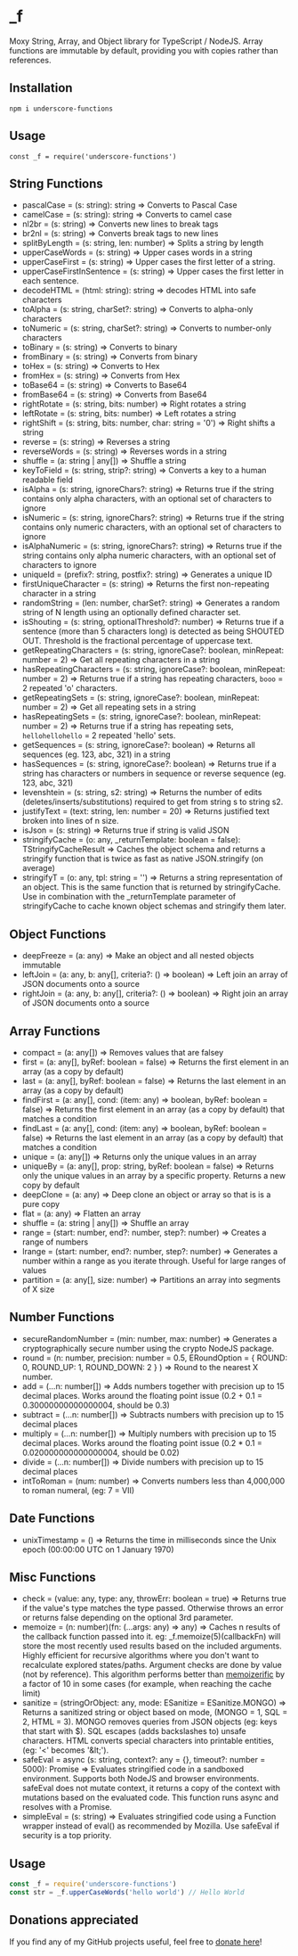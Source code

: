 # \_f

Moxy String, Array, and Object library for TypeScript / NodeJS. Array functions are immutable by default, providing you with copies rather than references.

## Installation

```
npm i underscore-functions
```

## Usage

```
const _f = require('underscore-functions')
```

## String Functions

-   pascalCase = (s: string): string => Converts to Pascal Case
-   camelCase = (s: string): string => Converts to camel case
-   nl2br = (s: string) => Converts new lines to break tags
-   br2nl = (s: string) => Converts break tags to new lines
-   splitByLength = (s: string, len: number) => Splits a string by length
-   upperCaseWords = (s: string) => Upper cases words in a string
-   upperCaseFirst = (s: string) => Upper cases the first letter of a string.
-   upperCaseFirstInSentence = (s: string) => Upper cases the first letter in each sentence.
-   decodeHTML = (html: string): string => decodes HTML into safe characters
-   toAlpha = (s: string, charSet?: string) => Converts to alpha-only characters
-   toNumeric = (s: string, charSet?: string) => Converts to number-only characters
-   toBinary = (s: string) => Converts to binary
-   fromBinary = (s: string) => Converts from binary
-   toHex = (s: string) => Converts to Hex
-   fromHex = (s: string) => Converts from Hex
-   toBase64 = (s: string) => Converts to Base64
-   fromBase64 = (s: string) => Converts from Base64
-   rightRotate = (s: string, bits: number) => Right rotates a string
-   leftRotate = (s: string, bits: number) => Left rotates a string
-   rightShift = (s: string, bits: number, char: string = '0') => Right shifts a string
-   reverse = (s: string) => Reverses a string
-   reverseWords = (s: string) => Reverses words in a string
-   shuffle = (a: string | any[]) => Shuffle a string
-   keyToField = (s: string, strip?: string) => Converts a key to a human readable field
-   isAlpha = (s: string, ignoreChars?: string) => Returns true if the string contains only alpha characters, with an optional set of characters to ignore
-   isNumeric = (s: string, ignoreChars?: string) => Returns true if the string contains only numeric characters, with an optional set of characters to ignore
-   isAlphaNumeric = (s: string, ignoreChars?: string) => Returns true if the string contains only alpha numeric characters, with an optional set of characters to ignore
-   uniqueId = (prefix?: string, postfix?: string) => Generates a unique ID
-   firstUniqueCharacter = (s: string) => Returns the first non-repeating character in a string
-   randomString = (len: number, charSet?: string) => Generates a random string of N length using an optionally defined character set.
-   isShouting = (s: string, optionalThreshold?: number) => Returns true if a sentence (more than 5 characters long) is detected as being SHOUTED OUT. Threshold is the fractional percentage of uppercase text.
-   getRepeatingCharacters = (s: string, ignoreCase?: boolean, minRepeat: number = 2) => Get all repeating characters in a string
-   hasRepeatingCharacters = (s: string, ignoreCase?: boolean, minRepeat: number = 2) => Returns true if a string has repeating characters, `booo` = 2 repeated 'o' characters.
-   getRepeatingSets = (s: string, ignoreCase?: boolean, minRepeat: number = 2) => Get all repeating sets in a string
-   hasRepeatingSets = (s: string, ignoreCase?: boolean, minRepeat: number = 2) => Returns true if a string has repeating sets, `hellohellohello` = 2 repeated 'hello' sets.
-   getSequences = (s: string, ignoreCase?: boolean) => Returns all sequences (eg. 123, abc, 321) in a string
-   hasSequences = (s: string, ignoreCase?: boolean) => Returns true if a string has characters or numbers in sequence or reverse sequence (eg. 123, abc, 321)
-   levenshtein = (s: string, s2: string) => Returns the number of edits (deletes/inserts/substitutions) required to get from string s to string s2.
-   justifyText = (text: string, len: number = 20) => Returns justified text broken into lines of n size.
-   isJson = (s: string) => Returns true if string is valid JSON
-   stringifyCache = (o: any, \_returnTemplate: boolean = false): TStringifyCacheResult => Caches the object schema and returns a stringify function that is twice as fast as native JSON.stringify (on average)
-   stringifyT = (o: any, tpl: string = '') => Returns a string representation of an object. This is the same function that is returned by stringifyCache. Use in combination with the \_returnTemplate parameter of stringifyCache to cache known object schemas and stringify them later.

## Object Functions

-   deepFreeze = (a: any) => Make an object and all nested objects immutable
-   leftJoin = (a: any, b: any[], criteria?: () => boolean) => Left join an array of JSON documents onto a source
-   rightJoin = (a: any, b: any[], criteria?: () => boolean) => Right join an array of JSON documents onto a source

## Array Functions

-   compact = (a: any[]) => Removes values that are falsey
-   first = (a: any[], byRef: boolean = false) => Returns the first element in an array (as a copy by default)
-   last = (a: any[], byRef: boolean = false) => Returns the last element in an array (as a copy by default)
-   findFirst = (a: any[], cond: (item: any) => boolean, byRef: boolean = false) => Returns the first element in an array (as a copy by default) that matches a condition
-   findLast = (a: any[], cond: (item: any) => boolean, byRef: boolean = false) => Returns the last element in an array (as a copy by default) that matches a condition
-   unique = (a: any[]) => Returns only the unique values in an array
-   uniqueBy = (a: any[], prop: string, byRef: boolean = false) => Returns only the unique values in an array by a specific property. Returns a new copy by default
-   deepClone = (a: any) => Deep clone an object or array so that is is a pure copy
-   flat = (a: any) => Flatten an array
-   shuffle = (a: string | any[]) => Shuffle an array
-   range = (start: number, end?: number, step?: number) => Creates a range of numbers
-   lrange = (start: number, end?: number, step?: number) => Generates a number within a range as you iterate through. Useful for large ranges of values
-   partition = (a: any[], size: number) => Partitions an array into segments of X size

## Number Functions

-   secureRandomNumber = (min: number, max: number) => Generates a cryptographically secure number using the crypto NodeJS package.
-   round = (n: number, precision: number = 0.5, ERoundOption = { ROUND: 0, ROUND_UP: 1, ROUND_DOWN: 2 } ) => Round to the nearest X number.
-   add = (...n: number[]) => Adds numbers together with precision up to 15 decimal places. Works around the floating point issue (0.2 + 0.1 = 0.30000000000000004, should be 0.3)
-   subtract = (...n: number[]) => Subtracts numbers with precision up to 15 decimal places
-   multiply = (...n: number[]) => Multiply numbers with precision up to 15 decimal places. Works around the floating point issue (0.2 \* 0.1 = 0.020000000000000004, should be 0.02)
-   divide = (...n: number[]) => Divide numbers with precision up to 15 decimal places
-   intToRoman = (num: number) => Converts numbers less than 4,000,000 to roman numeral, (eg: 7 = VII)

## Date Functions

-   unixTimestamp = () => Returns the time in milliseconds since the Unix epoch (00:00:00 UTC on 1 January 1970)

## Misc Functions

-   check = (value: any, type: any, throwErr: boolean = true) => Returns true if the value's type matches the type passed. Otherwise throws an error or returns false depending on the optional 3rd parameter.
-   memoize = (n: number)(fn: (...args: any) => any) => Caches n results of the callback function passed into it. eg: \_f.memoize(5)(callbackFn) will store the most recently used results based on the included arguments. Highly efficient for recursive algorithms where you don't want to recalculate explored states/paths. Argument checks are done by value (not by reference). This algorithm performs better than [memoizerific](https://github.com/thinkloop/memoizerific) by a factor of 10 in some cases (for example, when reaching the cache limit)
-   sanitize = (stringOrObject: any, mode: ESanitize = ESanitize.MONGO) => Returns a sanitized string or object based on mode, (MONGO = 1, SQL = 2, HTML = 3). MONGO removes queries from JSON objects (eg: keys that start with \$). SQL escapes (adds backslashes to) unsafe characters. HTML converts special characters into printable entities, (eg: '<' becomes '&amp;lt;').
-   safeEval = async (s: string, context?: any = {}, timeout?: number = 5000): Promise<any> => Evaluates stringified code in a sandboxed environment. Supports both NodeJS and browser environments. safeEval does not mutate context, it returns a copy of the context with mutations based on the evaluated code. This function runs async and resolves with a Promise.
-   simpleEval = (s: string) => Evaluates stringified code using a Function wrapper instead of eval() as recommended by Mozilla. Use safeEval if security is a top priority.

## Usage

```typescript
const _f = require('underscore-functions')
const str = _f.upperCaseWords('hello world') // Hello World
```

## Donations appreciated

If you find any of my GitHub projects useful, feel free to [donate here](https://www.paypal.com/cgi-bin/webscr?cmd=_s-xclick&hosted_button_id=EUDNKJR7GS3UQ&source=url)!
